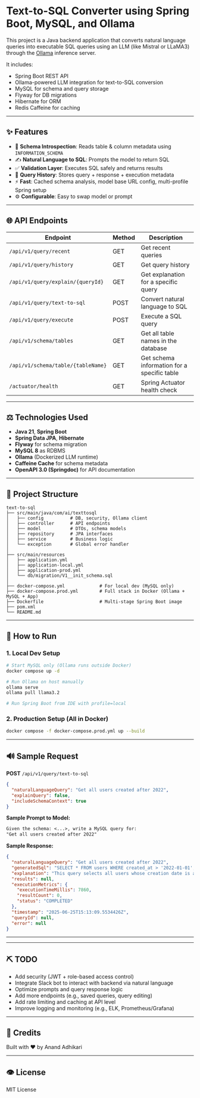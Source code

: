 # Text-to-SQL Converter using Spring Boot, MySQL, and Ollama

This project is a Java backend application that converts natural language queries into executable SQL queries using an LLM (like Mistral or LLaMA3) through the [Ollama](https://ollama.com) inference server.

It includes:

* Spring Boot REST API
* Ollama-powered LLM integration for text-to-SQL conversion
* MySQL for schema and query storage
* Flyway for DB migrations
* Hibernate for ORM
* Redis Caffeine for caching

---

## ✨ Features

* 🔎 **Schema Introspection**: Reads table & column metadata using `INFORMATION_SCHEMA`
* ✍️ **Natural Language to SQL**: Prompts the model to return SQL
* ✅ **Validation Layer**: Executes SQL safely and returns results
* 🎯 **Query History**: Stores query + response + execution metadata
* ⚡ **Fast**: Cached schema analysis, model base URL config, multi-profile Spring setup
* ⚙️ **Configurable**: Easy to swap model or prompt

---

## 🌐 API Endpoints

| Endpoint                           | Method | Description                                 |
| ---------------------------------- | ------ | ------------------------------------------- |
| `/api/v1/query/recent`             | GET    | Get recent queries                          |
| `/api/v1/query/history`            | GET    | Get query history                           |
| `/api/v1/query/explain/{queryId}`  | GET    | Get explanation for a specific query        |
| `/api/v1/query/text-to-sql`        | POST   | Convert natural language to SQL             |
| `/api/v1/query/execute`            | POST   | Execute a SQL query                         |
| `/api/v1/schema/tables`            | GET    | Get all table names in the database         |
| `/api/v1/schema/table/{tableName}` | GET    | Get schema information for a specific table |
| `/actuator/health`                 | GET    | Spring Actuator health check                |

---

## ⚖️ Technologies Used

* **Java 21**, **Spring Boot**
* **Spring Data JPA**, **Hibernate**
* **Flyway** for schema migration
* **MySQL 8** as RDBMS
* **Ollama** (Dockerized LLM runtime)
* **Caffeine Cache** for schema metadata
* **OpenAPI 3.0 (Springdoc)** for API documentation

---

## 🚀 Project Structure

```
text-to-sql
├── src/main/java/com/ai/texttosql
│   ├── config          # DB, security, Ollama client
│   ├── controller      # API endpoints
│   ├── model           # DTOs, schema models
│   ├── repository      # JPA interfaces
│   ├── service         # Business logic
│   └── exception       # Global error handler
│
├── src/main/resources
│   ├── application.yml
│   ├── application-local.yml
│   ├── application-prod.yml
│   └── db/migration/V1__init_schema.sql
│
├── docker-compose.yml             # For local dev (MySQL only)
├── docker-compose.prod.yml        # Full stack in Docker (Ollama + MySQL + App)
├── Dockerfile                     # Multi-stage Spring Boot image
├── pom.xml
└── README.md
```

---

## 🚧 How to Run

### 1. Local Dev Setup

```bash
# Start MySQL only (Ollama runs outside Docker)
docker compose up -d

# Run Ollama on host manually
ollama serve
ollama pull llama3.2

# Run Spring Boot from IDE with profile=local
```

### 2. Production Setup (All in Docker)

```bash
docker compose -f docker-compose.prod.yml up --build
```

---

## 🔊 Sample Request

**POST** `/api/v1/query/text-to-sql`

```json
{
  "naturalLanguageQuery": "Get all users created after 2022",
  "explainQuery": false,
  "includeSchemaContext": true
}
```

**Sample Prompt to Model:**

```txt
Given the schema: <...>, write a MySQL query for:
"Get all users created after 2022"
```

**Sample Response:**

```json
{
  "naturalLanguageQuery": "Get all users created after 2022",
  "generatedSql": "SELECT * FROM users WHERE created_at > '2022-01-01';",
  "explanation": "This query selects all users whose creation date is after January 1, 2022. It's written in SQL for relational databases like MySQL or PostgreSQL.",
  "results": null,
  "executionMetrics": {
    "executionTimeMillis": 7860,
    "resultCount": 0,
    "status": "COMPLETED"
  },
  "timestamp": "2025-06-25T15:13:09.5534426Z",
  "queryId": null,
  "error": null
}
```

---


---

## ⛏ TODO

* Add security (JWT + role-based access control)
* Integrate Slack bot to interact with backend via natural language
* Optimize prompts and query response logic
* Add more endpoints (e.g., saved queries, query editing)
* Add rate limiting and caching at API level
* Improve logging and monitoring (e.g., ELK, Prometheus/Grafana)



---

## 🌟 Credits

Built with ❤ by Anand Adhikari

---

## 👁️ License

MIT License
